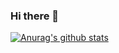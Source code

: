 ### Hi there 👋
[![Anurag's github stats](https://github-readme-stats.vercel.app/api?username=GKWenBo&count_private=true&show_icons=true&theme=gruvbox)](https://github.com/anuraghazra/github-readme-stats)

<!--
**GKWenBo/GKWenBo** is a ✨ _special_ ✨ repository because its `README.md` (this file) appears on your GitHub profile.

Here are some ideas to get you started:

- 🔭 I’m currently working on ...
- 🌱 I’m currently learning ...
- 👯 I’m looking to collaborate on ...
- 🤔 I’m looking for help with ...
- 💬 Ask me about ...
- 📫 How to reach me: ...
- 😄 Pronouns: ...
- ⚡ Fun fact: ...
-->
